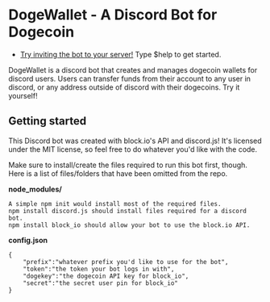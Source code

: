 # DogeWallet - A Discord Bot for Dogecoin 
* [Try inviting the bot to your server!](https://discordapp.com/api/oauth2/authorize?client_id=466402935186784266&permissions=0&scope=bot) Type $help to get started.

DogeWallet is a discord bot that creates and manages dogecoin wallets for discord users. Users can transfer funds from their account to any user in discord, or any address outside of discord with their dogecoins. Try it yourself!

## Getting started

This Discord bot was created with block.io's API and discord.js! It's licensed under the MIT license, so feel free to do whatever you'd like with the code.

Make sure to install/create the files required to run this bot first, though. Here is a list of files/folders that have been omitted from the repo.

**node_modules/**
```
A simple npm init would install most of the required files.
npm install discord.js should install files required for a discord bot.
npm install block_io should allow your bot to use the block.io API.
``` 

**config.json**
```
{
	"prefix":"whatever prefix you'd like to use for the bot",
	"token":"the token your bot logs in with",
	"dogekey":"the dogecoin API key for block_io",
	"secret":"the secret user pin for block_io"
}
``` 
